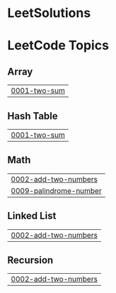 # LeetSolutions
<!---LeetCode Topics Start-->
# LeetCode Topics
## Array
|  |
| ------- |
| [0001-two-sum](https://github.com/7th-Realm-Labs/LeetSolutions/tree/master/0001-two-sum) |
## Hash Table
|  |
| ------- |
| [0001-two-sum](https://github.com/7th-Realm-Labs/LeetSolutions/tree/master/0001-two-sum) |
## Math
|  |
| ------- |
| [0002-add-two-numbers](https://github.com/7th-Realm-Labs/LeetSolutions/tree/master/0002-add-two-numbers) |
| [0009-palindrome-number](https://github.com/7th-Realm-Labs/LeetSolutions/tree/master/0009-palindrome-number) |
## Linked List
|  |
| ------- |
| [0002-add-two-numbers](https://github.com/7th-Realm-Labs/LeetSolutions/tree/master/0002-add-two-numbers) |
## Recursion
|  |
| ------- |
| [0002-add-two-numbers](https://github.com/7th-Realm-Labs/LeetSolutions/tree/master/0002-add-two-numbers) |
<!---LeetCode Topics End-->